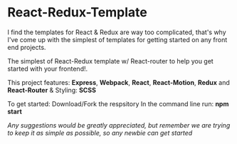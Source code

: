 # React-Redux-Template

I find the templates for React & Redux are way too complicated, that's why I've come up with the simplest of templates for getting started on any front end projects.

The simplest of React-Redux template w/ React-router to help you get started with your frontend!.

This project features: 
**Express**, **Webpack**, **React**, **React-Motion**, **Redux** and **React-Router** &
Styling:
**SCSS**

To get started:
Download/Fork the respsitory
In the command line run: 
**npm start**


*Any suggestions would be greatly appreciated, but remember we are trying to keep it as simple as possible, so any newbie can get started*


